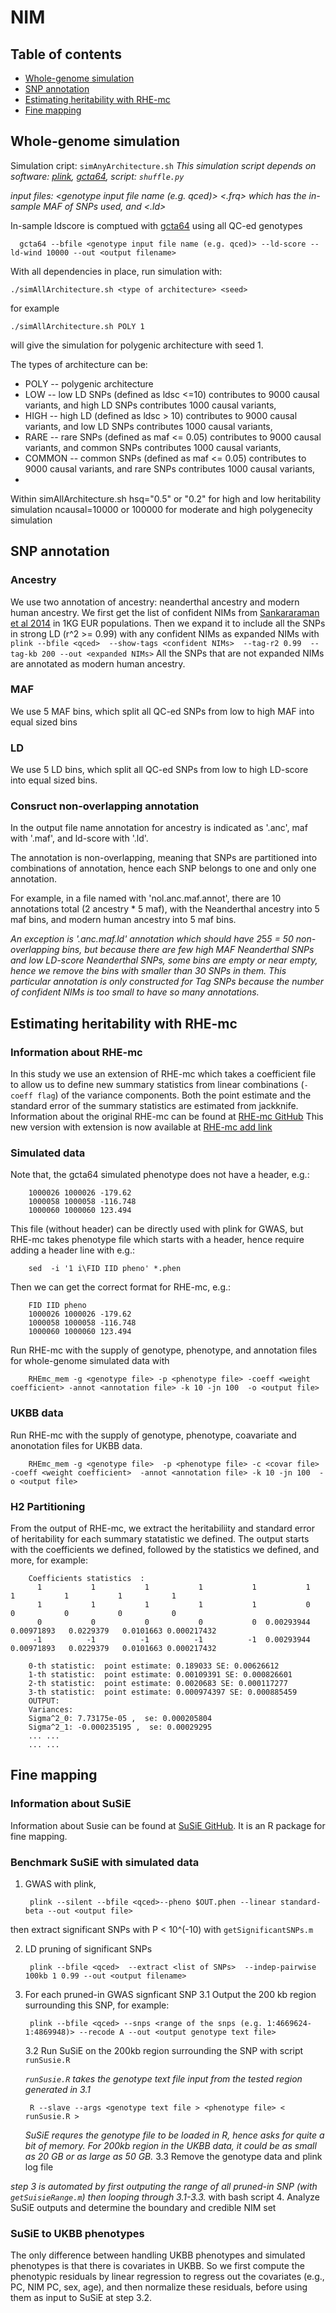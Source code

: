 # NIM

## Table of contents
* [Whole-genome simulation](#Whole-genome-simulation)
* [SNP annotation](#SNP-annotation)
* [Estimating heritability with RHE-mc](#Estimating-heritability-with-RHE-mc)
* [Fine mapping](#Fine-mapping)


## Whole-genome simulation
Simulation cript: `simAnyArchitecture.sh`
*This simulation script depends on software: [plink](https://www.cog-genomics.org/plink2/), [gcta64](https://cnsgenomics.com/software/gcta/#Overview), script: `shuffle.py`*

*input files: <genotype input file name (e.g. qced)>  <.frq> which has the in-sample MAF of SNPs used, and <.ld>*

In-sample ldscore is comptued with [gcta64](https://cnsgenomics.com/software/gcta/#Overview) using all QC-ed genotypes

      gcta64 --bfile <genotype input file name (e.g. qced)> --ld-score --ld-wind 10000 --out <output filename> 

With all dependencies in place, run simulation with:

    ./simAllArchitecture.sh <type of architecture> <seed>
for example 

    ./simAllArchitecture.sh POLY 1 
will give the simulation for polygenic architecture with seed 1. 

The types of architecture can be:
* POLY -- polygenic architecture 
* LOW -- low LD SNPs (defined as ldsc <=10) contributes to 9000 causal variants, and high LD SNPs contributes 1000 causal variants, 
* HIGH -- high LD (defined as ldsc > 10) contributes to 9000 causal variants, and low LD SNPs contributes 1000 causal variants,
* RARE -- rare SNPs (defined as maf <= 0.05) contributes to 9000 causal variants, and common SNPs contributes 1000 causal variants, 
* COMMON -- common SNPs (defined as maf <= 0.05) contributes to 9000 causal variants, and rare SNPs contributes 1000 causal variants,
* 
Within simAllArchitecture.sh
hsq="0.5" or "0.2" for high and low heritability simulation
ncausal=10000 or 100000 for moderate and high polygenecity simulation

## SNP annotation
### Ancestry 
We use two annotation of ancestry: neanderthal ancestry and modern human ancestry. 
We first get the list of confident NIMs from [Sankararaman et al 2014](https://www.nature.com/articles/nature12961) in 1KG EUR populations. Then we expand it to include all the SNPs in strong LD (r^2 >= 0.99) with any confident NIMs as expanded NIMs with `plink --bfile <qced>  --show-tags <confident NIMs>  --tag-r2 0.99  --tag-kb 200 --out <expanded NIMs>`
All the SNPs that are not expanded NIMs are annotated as modern human ancestry.

### MAF
We use 5 MAF bins, which split all QC-ed SNPs from low to high MAF into equal sized bins
### LD
We use 5 LD bins, which split all QC-ed SNPs from low to high LD-score into equal sized bins.

### Consruct non-overlapping annotation

In the output file name annotation for ancestry is indicated as '.anc', maf with '.maf', and ld-score with '.ld'. 

The annotation is non-overlapping, meaning that SNPs are partitioned into combinations of annotation, hence each SNP belongs to one and only one annotation. 

For example, in a file named with 'nol.anc.maf.annot', there are 10 annotations total (2 ancestry * 5 maf), with the Neanderthal ancestry into 5 maf bins, and modern human ancestry into 5 maf bins. 

*An exception is '.anc.maf.ld' annotation which should have 2*5*5 = 50 non-overlapping bins, but because there are few high MAF Neanderthal SNPs and low LD-score Neanderthal SNPs, some bins are empty or near empty, hence we remove the bins with smaller than 30 SNPs in them. This particular annotation is only constructed for Tag SNPs because the number of confident NIMs is too small to have so many annotations.*

## Estimating heritability with RHE-mc
### Information about RHE-mc
In this study we use an extension of RHE-mc which takes a coefficient file to allow us to define new summary statistics from linear combinations (`-coeff flag`) of the variance components. Both the point estimate and the standard error of the summary statistics are estimated from jackknife.
Information about the original RHE-mc can be found at [RHE-mc GitHub](https://github.com/sriramlab/RHE-mc)
This new version with extension is now available at [RHE-mc add link](https:)
### Simulated data
Note that, the gcta64 simulated phenotype does not have a header, e.g.:

        1000026 1000026 -179.62 
        1000058 1000058 -116.748 
        1000060 1000060 123.494 

This file (without header) can be directly used with plink for GWAS, but RHE-mc takes phenotype file which starts with a header, hence require adding a header line with e.g.:

        sed  -i '1 i\FID IID pheno' *.phen
Then we can get the correct format for RHE-mc, e.g.:

        FID IID pheno
        1000026 1000026 -179.62 
        1000058 1000058 -116.748 
        1000060 1000060 123.494 

Run RHE-mc with the supply of genotype, phenotype, and annotation files for whole-genome simulated data with

        RHEmc_mem -g <genotype file> -p <phenotype file> -coeff <weight coefficient> -annot <annotation file> -k 10 -jn 100  -o <output file>

### UKBB data       
Run RHE-mc with the supply of genotype, phenotype, coavariate and anonotation files for UKBB data.

        RHEmc_mem -g <genotype file>  -p <phenotype file> -c <covar file>  -coeff <weight coefficient>  -annot <annotation file> -k 10 -jn 100  -o <output file>
   
### H2 Partitioning
From the output of RHE-mc, we extract the heritabiliity and standard error of heritability for each summary statatistic we defined. The output starts with the coefficients we defined, followed by the statistics we defined, and more, for example:

        Coefficients statistics  :
          1           1           1           1           1           1           1           1           1           1
          1           1           1           1           1           0           0           0           0           0
          0           0           0           0           0  0.00293944  0.00971893   0.0229379   0.0101663 0.000217432
         -1          -1          -1          -1          -1  0.00293944  0.00971893   0.0229379   0.0101663 0.000217432

        0-th statistic:  point estimate: 0.189033 SE: 0.00626612
        1-th statistic:  point estimate: 0.00109391 SE: 0.000826601
        2-th statistic:  point estimate: 0.0020683 SE: 0.000117277
        3-th statistic:  point estimate: 0.000974397 SE: 0.000885459
        OUTPUT: 
        Variances: 
        Sigma^2_0: 7.73175e-05 ,  se: 0.000205804
        Sigma^2_1: -0.000235195 ,  se: 0.00029295
        ... ...
        ... ...

## Fine mapping

### Information about SuSiE 
Information about Susie can be found at [SuSiE GitHub](https://stephenslab.github.io/susie-paper/index.html). It is an R package for fine mapping.
        
        
### Benchmark SuSiE with simulated data

1. GWAS with plink, 

        plink --silent --bfile <qced>--pheno $OUT.phen --linear standard-beta --out <output file>
        
  then extract significant SNPs with P < 10^(-10) with `getSignificantSNPs.m`
  
2. LD pruning of significant SNPs 

        plink --bfile <qced>  --extract <list of SNPs>  --indep-pairwise 100kb 1 0.99 --out <output filename>
        
3. For each pruned-in GWAS signficant SNP
    3.1 Output the 200 kb region surrounding this SNP, for example:

        plink --bfile <qced> --snps <range of the snps (e.g. 1:4669624-1:4869948)> --recode A --out <output genotype text file>
        
    3.2 Run SuSiE on the 200kb region surrounding the SNP with script `runSusie.R` 

    *`runSusie.R` takes the genotype text file input from the tested region generated in 3.1*

        R --slave --args <genotype text file > <phenotype file> < runSusie.R >
        
    *SuSiE requres the genotype file to be loaded in R, hence asks for quite a bit of memory. For 200kb region in the UKBB data, it could be as small as 20 GB or as large as 50 GB.*
    3.3 Remove the genotype data and plink log file
    
*step 3 is automated by first outputing the range of all pruned-in SNP (with `getSuisieRange.m`) then looping through 3.1-3.3.* with bash script
4. Analyze SuSiE outputs and determine the boundary and credible NIM set

### SuSiE to UKBB phenotypes
The only difference between handling UKBB phenotypes and simulated phenotypes is that there is covariates in UKBB. So we first compute the phenotypic residuals by linear regression to regress out the covariates (e.g., PC, NIM PC, sex, age), and then normalize these residuals, before using them as input to SuSiE at step 3.2.
